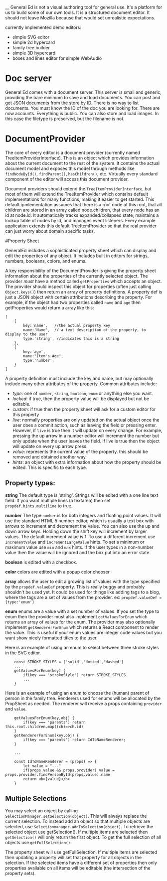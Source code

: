 __
General Ed is not a visual authoring tool for general use. It's a platform for us to build
some of our own tools. It is a structured document editor. It should not leave Mozilla because
that would set unrealistic expectations.

currently implemented demo editors:
* simple SVG editor
* simple 2d hypercard
* family tree builder
* simple 3D hypercard   
* boxes and lines editor for simple WebAudio



# Doc server

General Ed comes with a document server. This server is small and generic, providing
the bare minimum to save and load documents. You can post and get JSON documents from the
store by ID. There is no way to list documents. You must know the ID of the doc you are looking
for.  There are now accounts. Everything is public.  You can also store and load images. In this
case the filetype is preserved, but the filename is not.


# DocumentProvider

The core of every editor is a document provider (currently named TreeItemProviderInterface).
This is an object which provides information about the current document to the rest of the
system. It contains the actual document model and exposes this model through methods like
`findNodeById()`, `findParent()`, `hasChildren()`, etc.   Virtually every standard component of
the editor will access this document provider.

Document providers should extend the `TreeItemProviderInterface`, but most of them will
extend the TreeItemProvider which contains default implementations for many functions, making
it easier to get started.  This default ipmlementation assumes that there is a root 
node at this.root, that all children are stored in an array called node.children, that
every node has an id at node.id. It automatically tracks expanded/collapsed state, maintains
a lookup table of nodes by id, and manages event listeners. Every example application extends
this default TreeItemProvider so that the real provider can just worry about domain specific
tasks.



#Property Sheet

GeneralEd includes a sophisticated property sheet which can display and edit the properties of
any object. It includes built in editors for strings, numbers, booleans, colors, and enums.

A key responsibility of the DocumentProvider is giving the property sheet information about the
properties of the currently selected object. The provider *must* have a method called `getProperties`
which accepts an object. The provider should inspect this object for properties (often just calling
`Object.keys()`) then return an array of property definitions.  A property def is just a JSON
object with certain attributions describing the property.  For example, if the object had
two properties called `name` and `age` then getProperties would return a array like this:

```
[
    {
        key:'name',   //the actual property key
        name:'Name',  // a text description of the property, to display to the user
        type:'string', //indicates this is a string
    },
    {
        key:'age',
        name:"Item's Age",
        type:'number',
    }
]
```

A property definition must include the key and name, but may optionally include many other
attributes of the property.  Common attributes include:

* *type*:  one of `number`, `string`, `boolean`, `enum` or anything else you want.
* *locked*: if true, then the property value will be displayed but not be editable.
* *custom*: if true then the property sheet will ask for a custom editor for this property
* *live*: normally properties are only updated on the actual object once the user does a commit action,
such as leaving the field or pressing enter. However, if `live` is true then it will update on
every change. For example, pressing the up arrow in a number editor will increment the
number but only update when the user leaves the field. If live is true then the object
will update on every up arrow press.
* *value*: represents the current value of the property. this should be removed and obtained another way.
* *hints*: an object with extra information about how the property should be edited. This is specific to each type.


## Property types:

__string__ The default type is 'string'. Strings will be edited with a one line text field.
If you want multiple lines (a textarea) then set `propdef.hints.multiline` to true.

__number__ The type `number` is for both integers and floating point values.
It will use the standard HTML 5 number editor, which is usually a text
box with arrows to increment and decrement the value.  You can also use the
up and down arrow keys. Holding down the shift key will increment by larger values.
The default increment value is 1. To use a different increment use `incrementValue`
and `incrementLargeValue` hints.  To set a minimum or maximum value use `min` and `max` hints.
If the user types in a non-number value then the value will be ignored and the box
put into an error state.

__boolean__ is edited with a checkbox.

__color__ colors are edited with a popup color chooser

__array__  allows the user to edit a growing list of values with the type specified
by the `propdef.valueDef` property. This is really buggy and probably shouldn't be used yet. It could
be used for things like adding tags to a blog, where the tags are a set of values from the provider. ex:
`propdef.valueDef = {type:'enum'}`

__enum__  enums are a value with a set number of values.  If you set the type to enum then
the provider must also implement `getValuesForEnum` which returns an array of values for
the enum.  The provider may also optionally implement `getRendererForEnum` which
returns a React component to render the value. This is useful if your enum values are
integer code values but you want show nicely formatted titles to the user.

Here is an example of using an enum to select between three stroke styles in the SVG editor.

```
    const STROKE_STYLES = ['solid','dotted','dashed']
    ...
    getValuesForEnum(key) {
        if(key === 'strokeStyle') return STROKE_STYLES
        ...
    }
```


Here is an example of using an enum to choose the (human) parent of person
in the family tree. Renderers used for enums will be allocated by the PropSheet
as needed. The renderer will receive a props containing `provider` and `value`.


```
    getValuesForEnum(key,obj) {
        if(key === 'parents') return this.root.children.map((ch)=>ch.id)
    }
    getRendererForEnum(key,obj) {
        if(key === 'parents') return IdToNameRenderer;
    }

    ...

    const IdToNameRenderer = (props) => {
        let value = "---"
        if(props.value && props.provider) value = props.provider.findPersonById(props.value).name
        return <b>{value}</b>
    }
```


## Multiple Selections

You may select an object by calling `SelectionManager.setSelection(object)`. This will always
replace the current selection. To instead add an object so that multiple objects are selected, use
`Selectionmanager.addToSelection(object)`.  To retrieve the selected object use getSelection().
If multiple items are selected then `getSelection()` will only return the first object. To get the
full selection of all objects use `getFullSelection()`.

The property sheet will use getFullSelection. If multiple items are selected then updating a property
will set that property for all objects in the selection. If the selected items have a different set of
properties then only properties available on all items will be editable (the intersection of the property sets).





